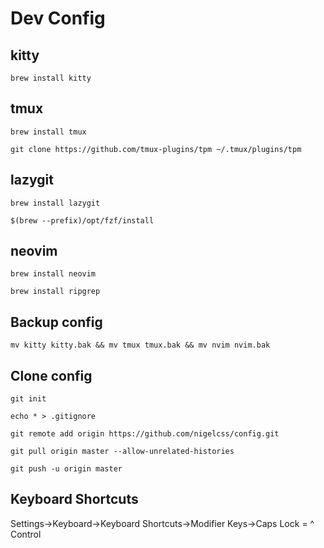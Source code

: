 # Dev Config

## kitty
`brew install kitty`

## tmux
`brew install tmux`

`git clone https://github.com/tmux-plugins/tpm ~/.tmux/plugins/tpm`

## lazygit
`brew install lazygit`

`$(brew --prefix)/opt/fzf/install`

## neovim
`brew install neovim`

`brew install ripgrep`

## Backup config
`mv kitty kitty.bak && mv tmux tmux.bak && mv nvim nvim.bak`

## Clone config
`git init`

`echo * > .gitignore`

`git remote add origin https://github.com/nigelcss/config.git`

`git pull origin master --allow-unrelated-histories`

`git push -u origin master`

## Keyboard Shortcuts
Settings->Keyboard->Keyboard Shortcuts->Modifier Keys->Caps Lock = ^ Control

